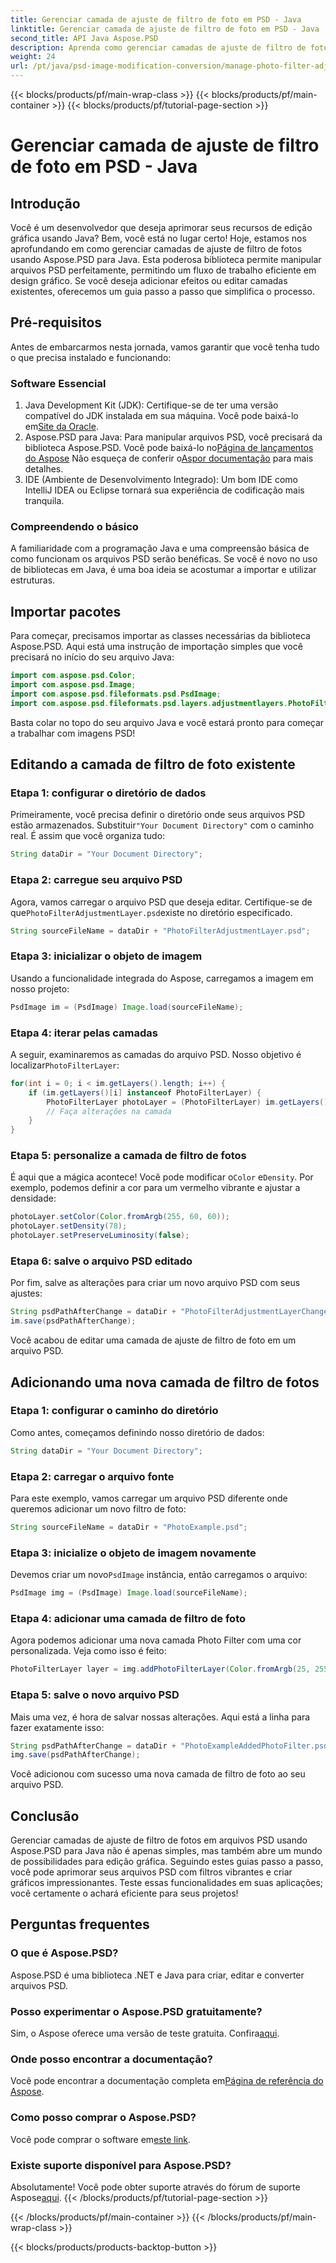 ```yaml
---
title: Gerenciar camada de ajuste de filtro de foto em PSD - Java
linktitle: Gerenciar camada de ajuste de filtro de foto em PSD - Java
second_title: API Java Aspose.PSD
description: Aprenda como gerenciar camadas de ajuste de filtro de fotos em arquivos PSD com Aspose.PSD para Java. Siga este guia para editar e adicionar filtros sem esforço.
weight: 24
url: /pt/java/psd-image-modification-conversion/manage-photo-filter-adjustment-layer-psd/
---
```


{{< blocks/products/pf/main-wrap-class >}}
{{< blocks/products/pf/main-container >}}
{{< blocks/products/pf/tutorial-page-section >}}

# Gerenciar camada de ajuste de filtro de foto em PSD - Java

## Introdução
Você é um desenvolvedor que deseja aprimorar seus recursos de edição gráfica usando Java? Bem, você está no lugar certo! Hoje, estamos nos aprofundando em como gerenciar camadas de ajuste de filtro de fotos usando Aspose.PSD para Java. Esta poderosa biblioteca permite manipular arquivos PSD perfeitamente, permitindo um fluxo de trabalho eficiente em design gráfico. Se você deseja adicionar efeitos ou editar camadas existentes, oferecemos um guia passo a passo que simplifica o processo.
## Pré-requisitos
Antes de embarcarmos nesta jornada, vamos garantir que você tenha tudo o que precisa instalado e funcionando:
### Software Essencial
1.  Java Development Kit (JDK): Certifique-se de ter uma versão compatível do JDK instalada em sua máquina. Você pode baixá-lo em[Site da Oracle](https://www.oracle.com/java/technologies/javase-jdk11-downloads.html).
2.  Aspose.PSD para Java: Para manipular arquivos PSD, você precisará da biblioteca Aspose.PSD. Você pode baixá-lo no[Página de lançamentos do Aspose](https://releases.aspose.com/psd/java/) Não esqueça de conferir o[Aspor documentação](https://reference.aspose.com/psd/java/) para mais detalhes.
3. IDE (Ambiente de Desenvolvimento Integrado): Um bom IDE como IntelliJ IDEA ou Eclipse tornará sua experiência de codificação mais tranquila.
### Compreendendo o básico
A familiaridade com a programação Java e uma compreensão básica de como funcionam os arquivos PSD serão benéficas. Se você é novo no uso de bibliotecas em Java, é uma boa ideia se acostumar a importar e utilizar estruturas.
## Importar pacotes
Para começar, precisamos importar as classes necessárias da biblioteca Aspose.PSD. Aqui está uma instrução de importação simples que você precisará no início do seu arquivo Java:
```java
import com.aspose.psd.Color;
import com.aspose.psd.Image;
import com.aspose.psd.fileformats.psd.PsdImage;
import com.aspose.psd.fileformats.psd.layers.adjustmentlayers.PhotoFilterLayer;
```
Basta colar no topo do seu arquivo Java e você estará pronto para começar a trabalhar com imagens PSD!
## Editando a camada de filtro de foto existente
### Etapa 1: configurar o diretório de dados
 Primeiramente, você precisa definir o diretório onde seus arquivos PSD estão armazenados. Substituir`"Your Document Directory"` com o caminho real. É assim que você organiza tudo:
```java
String dataDir = "Your Document Directory";
```
### Etapa 2: carregue seu arquivo PSD
 Agora, vamos carregar o arquivo PSD que deseja editar. Certifique-se de que`PhotoFilterAdjustmentLayer.psd`existe no diretório especificado.
```java
String sourceFileName = dataDir + "PhotoFilterAdjustmentLayer.psd";
```
### Etapa 3: inicializar o objeto de imagem
Usando a funcionalidade integrada do Aspose, carregamos a imagem em nosso projeto:
```java
PsdImage im = (PsdImage) Image.load(sourceFileName);
```
### Etapa 4: iterar pelas camadas
 A seguir, examinaremos as camadas do arquivo PSD. Nosso objetivo é localizar`PhotoFilterLayer`:
```java
for(int i = 0; i < im.getLayers().length; i++) {
    if (im.getLayers()[i] instanceof PhotoFilterLayer) {
        PhotoFilterLayer photoLayer = (PhotoFilterLayer) im.getLayers()[i];
        // Faça alterações na camada
    }
}
```
### Etapa 5: personalize a camada de filtro de fotos
 É aqui que a mágica acontece! Você pode modificar o`Color` e`Density`. Por exemplo, podemos definir a cor para um vermelho vibrante e ajustar a densidade:
```java
photoLayer.setColor(Color.fromArgb(255, 60, 60));
photoLayer.setDensity(78);
photoLayer.setPreserveLuminosity(false);
```
### Etapa 6: salve o arquivo PSD editado
Por fim, salve as alterações para criar um novo arquivo PSD com seus ajustes:
```java
String psdPathAfterChange = dataDir + "PhotoFilterAdjustmentLayerChanged.psd";
im.save(psdPathAfterChange);
```
Você acabou de editar uma camada de ajuste de filtro de foto em um arquivo PSD.
## Adicionando uma nova camada de filtro de fotos
### Etapa 1: configurar o caminho do diretório
Como antes, começamos definindo nosso diretório de dados:
```java
String dataDir = "Your Document Directory";
```
### Etapa 2: carregar o arquivo fonte
Para este exemplo, vamos carregar um arquivo PSD diferente onde queremos adicionar um novo filtro de foto:
```java
String sourceFileName = dataDir + "PhotoExample.psd";
```
### Etapa 3: inicialize o objeto de imagem novamente
 Devemos criar um novo`PsdImage` instância, então carregamos o arquivo:
```java
PsdImage img = (PsdImage) Image.load(sourceFileName);
```
### Etapa 4: adicionar uma camada de filtro de foto
Agora podemos adicionar uma nova camada Photo Filter com uma cor personalizada. Veja como isso é feito:
```java
PhotoFilterLayer layer = img.addPhotoFilterLayer(Color.fromArgb(25, 255, 35));
```
### Etapa 5: salve o novo arquivo PSD
Mais uma vez, é hora de salvar nossas alterações. Aqui está a linha para fazer exatamente isso:
```java
String psdPathAfterChange = dataDir + "PhotoExampleAddedPhotoFilter.psd";
img.save(psdPathAfterChange);
```
Você adicionou com sucesso uma nova camada de filtro de foto ao seu arquivo PSD.
## Conclusão
Gerenciar camadas de ajuste de filtro de fotos em arquivos PSD usando Aspose.PSD para Java não é apenas simples, mas também abre um mundo de possibilidades para edição gráfica. Seguindo estes guias passo a passo, você pode aprimorar seus arquivos PSD com filtros vibrantes e criar gráficos impressionantes. Teste essas funcionalidades em suas aplicações; você certamente o achará eficiente para seus projetos!
## Perguntas frequentes
### O que é Aspose.PSD?
Aspose.PSD é uma biblioteca .NET e Java para criar, editar e converter arquivos PSD.
### Posso experimentar o Aspose.PSD gratuitamente?
 Sim, o Aspose oferece uma versão de teste gratuita. Confira[aqui](https://releases.aspose.com/).
### Onde posso encontrar a documentação?
 Você pode encontrar a documentação completa em[Página de referência do Aspose](https://reference.aspose.com/psd/java/).
### Como posso comprar o Aspose.PSD?
 Você pode comprar o software em[este link](https://purchase.aspose.com/buy).
### Existe suporte disponível para Aspose.PSD?
 Absolutamente! Você pode obter suporte através do fórum de suporte Aspose[aqui](https://forum.aspose.com/c/psd/34).
{{< /blocks/products/pf/tutorial-page-section >}}

{{< /blocks/products/pf/main-container >}}
{{< /blocks/products/pf/main-wrap-class >}}

{{< blocks/products/products-backtop-button >}}
